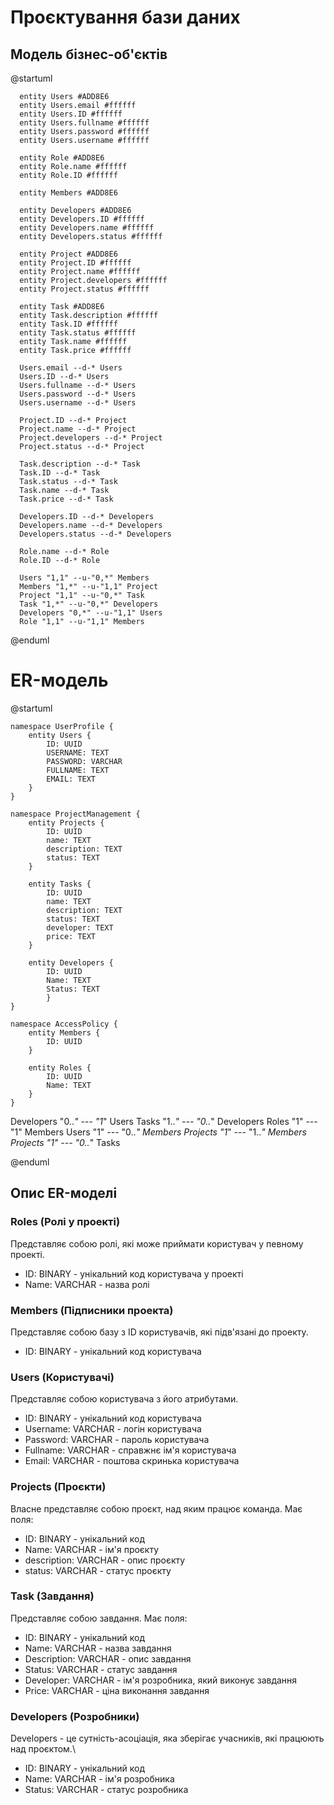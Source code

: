 # Проєктування бази даних

## Модель бізнес-об'єктів
@startuml

      entity Users #ADD8E6
      entity Users.email #ffffff
      entity Users.ID #ffffff
      entity Users.fullname #ffffff
      entity Users.password #ffffff
      entity Users.username #ffffff
      
      entity Role #ADD8E6
      entity Role.name #ffffff
      entity Role.ID #ffffff
      
      entity Members #ADD8E6
      
      entity Developers #ADD8E6
      entity Developers.ID #ffffff
      entity Developers.name #ffffff
      entity Developers.status #ffffff
      
      entity Project #ADD8E6
      entity Project.ID #ffffff
      entity Project.name #ffffff
      entity Project.developers #ffffff
      entity Project.status #ffffff
      
      entity Task #ADD8E6
      entity Task.description #ffffff
      entity Task.ID #ffffff
      entity Task.status #ffffff
      entity Task.name #ffffff
      entity Task.price #ffffff
      
      Users.email --d-* Users
      Users.ID --d-* Users
      Users.fullname --d-* Users
      Users.password --d-* Users
      Users.username --d-* Users
       
      Project.ID --d-* Project
      Project.name --d-* Project
      Project.developers --d-* Project
      Project.status --d-* Project
      
      Task.description --d-* Task
      Task.ID --d-* Task
      Task.status --d-* Task
      Task.name --d-* Task
      Task.price --d-* Task

      Developers.ID --d-* Developers
      Developers.name --d-* Developers
      Developers.status --d-* Developers

      Role.name --d-* Role
      Role.ID --d-* Role

      Users "1,1" --u-"0,*" Members
      Members "1,*" --u-"1,1" Project
      Project "1,1" --u-"0,*" Task
      Task "1,*" --u-"0,*" Developers
      Developers "0,*" --u-"1,1" Users
      Role "1,1" --u-"1,1" Members

@enduml

# ER-модель
@startuml

    namespace UserProfile {
        entity Users {
            ID: UUID
            USERNAME: TEXT
            PASSWORD: VARCHAR
            FULLNAME: TEXT
            EMAIL: TEXT
        }
    }

    namespace ProjectManagement {
        entity Projects {
            ID: UUID
            name: TEXT
            description: TEXT
            status: TEXT
        }

        entity Tasks {
            ID: UUID
            name: TEXT
            description: TEXT
            status: TEXT
            developer: TEXT
            price: TEXT
        }

        entity Developers {
            ID: UUID
            Name: TEXT
            Status: TEXT
            }
    }

    namespace AccessPolicy {
        entity Members {
            ID: UUID
        }

        entity Roles {
            ID: UUID
            Name: TEXT
        }
    }

Developers "0..*" --- "1*" Users
Tasks "1..*" --- "0..*" Developers
Roles "1" --- "1" Members
Users "1" --- "0..*" Members
Projects "1*" --- "1..*" Members
Projects "1" --- "0..*" Tasks

@enduml

## Опис ER-моделі

### Roles (Ролі у проекті)
Представляє собою ролі, які може приймати користувач у певному проекті.
- ID: BINARY - унікальний код користувача у проекті
- Name: VARCHAR - назва ролі

### Members (Підписники проекта)
Представляє собою базу з ID користувачів, які підв'язані до проекту.
- ID: BINARY - унікальний код користувача

### Users (Користувачі)
Представляє собою користувача з його атрибутами.
- ID: BINARY - унікальний код користувача
- Username: VARCHAR - логін користувача
- Password: VARCHAR - пароль користувача
- Fullname: VARCHAR - справжнє ім'я користувача
- Email: VARCHAR - поштова скринька користувача

### Projects (Проєкти)
Власне представляє собою проєкт, над яким працює команда. Має поля:
- ID: BINARY - унікальний код
- Name: VARCHAR - ім'я проєкту
- description: VARCHAR - опис проєкту
- status: VARCHAR - статус проєкту

### Task (Завдання)
Представляє собою завдання. Має поля:
- ID: BINARY - унікальний код
- Name: VARCHAR - назва завдання
- Description: VARCHAR - опис завдання
- Status: VARCHAR - статус завдання
- Developer: VARCHAR - ім'я розробника, який виконує завдання
- Price: VARCHAR - ціна виконання завдання

### Developers (Розробники)
Developers - це сутність-асоціація, яка зберігає учасників, які працюють над проєктом.\
- ID: BINARY - унікальний код
- Name: VARCHAR - ім'я розробника
- Status: VARCHAR - статус розробника
